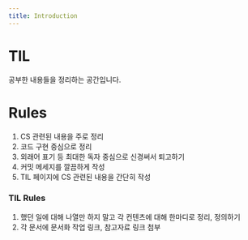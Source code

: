 ```yaml
---
title: Introduction
---
```


# TIL

공부한 내용들을 정리하는 공간입니다.

# Rules

1. CS 관련된 내용을 주로 정리
2. 코드 구현 중심으로 정리
3. 외래어 표기 등 최대한 독자 중심으로 신경써서 퇴고하기
4. 커밋 메세지를 깔끔하게 작성
5. TIL 페이지에 CS 관련된 내용을 간단히 작성

### TIL Rules

1. 했던 일에 대해 나열만 하지 말고 각 컨텐츠에 대해 한마디로 정리, 정의하기
2. 각 문서에 문서화 작업 링크, 참고자료 링크 첨부

<Comment/>
